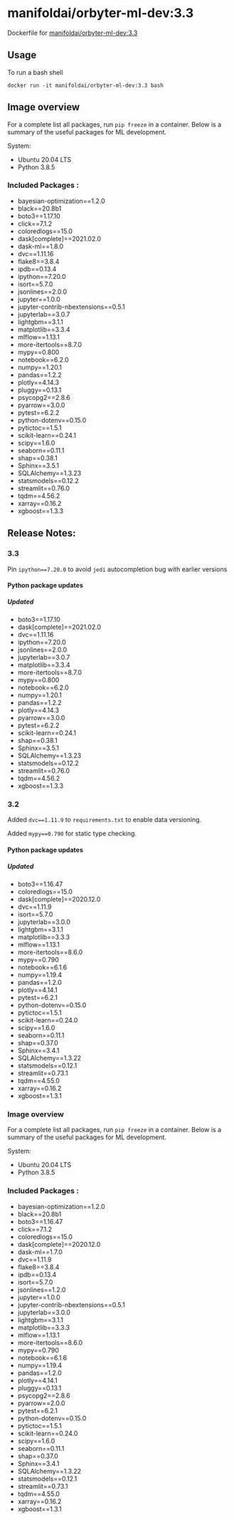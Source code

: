 # manifoldai/orbyter-ml-dev:3.3

Dockerfile for [manifoldai/orbyter-ml-dev:3.3](https://hub.docker.com/r/manifoldai/orbyter-ml-dev)

## Usage

To run a bash shell

`
docker run -it manifoldai/orbyter-ml-dev:3.3 bash
`


## Image overview

For a complete list all packages, run `pip freeze` in a container. Below is a summary of
the useful packages for ML development.

System:

* Ubuntu 20.04 LTS
* Python 3.8.5

### Included Packages :
* bayesian-optimization==1.2.0
* black==20.8b1
* boto3==1.17.10
* click==7.1.2
* coloredlogs==15.0
* dask[complete]==2021.02.0
* dask-ml==1.8.0
* dvc==1.11.16
* flake8==3.8.4
* ipdb==0.13.4
* ipython==7.20.0
* isort==5.7.0
* jsonlines==2.0.0
* jupyter==1.0.0
* jupyter-contrib-nbextensions==0.5.1
* jupyterlab==3.0.7
* lightgbm==3.1.1
* matplotlib==3.3.4
* mlflow==1.13.1
* more-itertools==8.7.0
* mypy==0.800
* notebook==6.2.0
* numpy==1.20.1
* pandas==1.2.2
* plotly==4.14.3
* pluggy==0.13.1
* psycopg2==2.8.6
* pyarrow==3.0.0
* pytest==6.2.2
* python-dotenv==0.15.0
* pytictoc==1.5.1
* scikit-learn==0.24.1
* scipy==1.6.0
* seaborn==0.11.1
* shap==0.38.1
* Sphinx==3.5.1
* SQLAlchemy==1.3.23
* statsmodels==0.12.2
* streamlit==0.76.0
* tqdm==4.56.2
* xarray==0.16.2
* xgboost==1.3.3

## Release Notes:

### 3.3

Pin `ipython==7.20.0` to avoid `jedi` autocompletion bug with earlier versions

#### Python package updates

##### Updated
* boto3==1.17.10
* dask[complete]==2021.02.0
* dvc==1.11.16
* ipython==7.20.0
* jsonlines==2.0.0
* jupyterlab==3.0.7
* matplotlib==3.3.4
* more-itertools==8.7.0
* mypy==0.800
* notebook==6.2.0
* numpy==1.20.1
* pandas==1.2.2
* plotly==4.14.3
* pyarrow==3.0.0
* pytest==6.2.2
* scikit-learn==0.24.1
* shap==0.38.1
* Sphinx==3.5.1
* SQLAlchemy==1.3.23
* statsmodels==0.12.2
* streamlit==0.76.0
* tqdm==4.56.2
* xgboost==1.3.3


### 3.2

Added `dvc==1.11.9` to `requirements.txt` to enable data versioning.

Added `mypy==0.790` for static type checking.

#### Python package updates

##### Updated

* boto3==1.16.47
* coloredlogs==15.0
* dask[complete]==2020.12.0
* dvc==1.11.9
* isort==5.7.0
* jupyterlab==3.0.0
* lightgbm==3.1.1
* matplotlib==3.3.3
* mlflow==1.13.1
* more-itertools==8.6.0
* mypy==0.790
* notebook==6.1.6
* numpy==1.19.4
* pandas==1.2.0
* plotly==4.14.1
* pytest==6.2.1
* python-dotenv==0.15.0
* pytictoc==1.5.1
* scikit-learn==0.24.0
* scipy==1.6.0
* seaborn==0.11.1
* shap==0.37.0
* Sphinx==3.4.1
* SQLAlchemy==1.3.22
* statsmodels==0.12.1
* streamlit==0.73.1
* tqdm==4.55.0
* xarray==0.16.2
* xgboost==1.3.1

### Image overview

For a complete list all packages, run `pip freeze` in a container. Below is a summary of
the useful packages for ML development.

System:

* Ubuntu 20.04 LTS
* Python 3.8.5

### Included Packages :
* bayesian-optimization==1.2.0
* black==20.8b1
* boto3==1.16.47
* click==7.1.2
* coloredlogs==15.0
* dask[complete]==2020.12.0
* dask-ml==1.7.0
* dvc==1.11.9
* flake8==3.8.4
* ipdb==0.13.4
* isort==5.7.0
* jsonlines==1.2.0
* jupyter==1.0.0
* jupyter-contrib-nbextensions==0.5.1
* jupyterlab==3.0.0
* lightgbm==3.1.1
* matplotlib==3.3.3
* mlflow==1.13.1
* more-itertools==8.6.0
* mypy==0.790
* notebook==6.1.6
* numpy==1.19.4
* pandas==1.2.0
* plotly==4.14.1
* pluggy==0.13.1
* psycopg2==2.8.6
* pyarrow==2.0.0
* pytest==6.2.1
* python-dotenv==0.15.0
* pytictoc==1.5.1
* scikit-learn==0.24.0
* scipy==1.6.0
* seaborn==0.11.1
* shap==0.37.0
* Sphinx==3.4.1
* SQLAlchemy==1.3.22
* statsmodels==0.12.1
* streamlit==0.73.1
* tqdm==4.55.0
* xarray==0.16.2
* xgboost==1.3.1